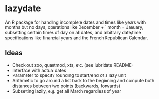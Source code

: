 lazydate
========

An R package for handling incomplete dates and times like years with months but no days, operations like December + 1 month = January, subsetting certain times of day on all dates, and arbitrary date/time specifications like financial years and the French Republican Calendar.

Ideas
-----

* Check out zoo, quantmod, xts, etc. (see lubridate README)
* Interface with actual dates
* Parameter to specify rounding to start/end of a lazy unit
* Arithmetic to go around a list back to the beginning and compute both distances between two points (backwards, forwards)
* Subsetting lazily, e.g. get all March regardless of year